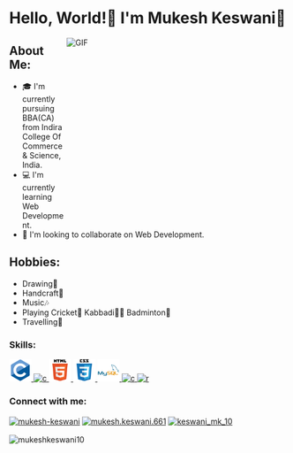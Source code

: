 ### <h1> Hello, World!👋 I'm Mukesh Keswani👱‍</h1>

<img align='right' alt="GIF" src="https://media.giphy.com/media/zOvBKUUEERdNm/giphy.gif" width="400" height="320" />

## About Me:

- 🎓 I'm currently pursuing BBA(CA) from Indira College Of Commerce & Science, India.
- 💻 I'm currently learning Web Development.
- 🤝 I'm looking to collaborate on Web Development.


##  Hobbies:

- Drawing🎨
- Handcraft🎐
- Music🎶
- Playing Cricket🏏 Kabbadi🏃‍♂ Badminton🏸
- Travelling🧳



<h3 align="left">Skills:</h3>
<p align="left"> <a href="https://www.cprogramming.com/" target="_blank"> <img src="https://raw.githubusercontent.com/devicons/devicon/master/icons/c/c-original.svg" alt="c" width="40" height="40"/> </a> 
<a href="https://www.python.org/" target="_blank"> <img src="https://img.icons8.com/color/48/000000/python--v1.png" alt="c" width="40" height="40"/> </a>
<a href="https://www.w3.org/html/" target="_blank"> <img src="https://raw.githubusercontent.com/devicons/devicon/master/icons/html5/html5-original-wordmark.svg" alt="html5" width="40" height="40"/> </a> 
<a href="https://www.w3schools.com/css/" target="_blank"> <img src="https://raw.githubusercontent.com/devicons/devicon/master/icons/css3/css3-original-wordmark.svg" alt="css3" width="40" height="40"/> </a>
<a href="https://www.mysql.com/" target="_blank"> <img src="https://raw.githubusercontent.com/devicons/devicon/master/icons/mysql/mysql-original-wordmark.svg" alt="mysql" width="40" height="40"/> </a>
<a href="https://www.java.com/" target="_blank"> <img src="https://findicons.com/files/icons/1007/crystal_like/128/java.png" alt="c" width="40" height="40"/> </a>
<a href="https://www.r-project.org/about.html"> <img src="https://www.r-project.org/logo/Rlogo.svg" alt="r" width="40" height="40"/> </a>

<h3 align="left">Connect with me:</h3>
<a href="https://www.linkedin.com/in/mukesh-keswani/" target="blank"><img align="center" src="https://cdn.jsdelivr.net/npm/simple-icons@3.0.1/icons/linkedin.svg" alt="mukesh-keswani" height="30" width="40" /></a>
<a href="https://www.facebook.com/mukesh.keswani.661/" target="blank"><img align="center" src="https://cdn.jsdelivr.net/npm/simple-icons@3.0.1/icons/facebook.svg" alt="mukesh.keswani.661" height="30" width="40" /></a>
<a href="https://www.instagram.com/keswani_mk_10/" target="blank"><img align="center" src="https://cdn.jsdelivr.net/npm/simple-icons@3.0.1/icons/instagram.svg" alt="keswani_mk_10" height="30" width="40" /></a>
</p>


<p><img align="center" src="https://github-readme-stats.vercel.app/api/top-langs?username=mukeshkeswani10&show_icons=true&locale=en&layout=compact" alt="mukeshkeswani10"/></p>
